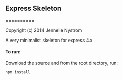## Express Skeleton
==========

Copyright (c) 2014 Jennelle Nystrom

A very minimalist skeleton for express 4.x

#### To run:

Download the source and from the root directory, run:

	npm install

